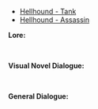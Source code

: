 - [Hellhound - Tank](/pawnsImplemented/Hellhound/HellhoundTank/)
- [Hellhound - Assassin](/pawnsImplemented/Hellhound/HellhoundAssassin/)

**Lore:**

<br>

**Visual Novel Dialogue:**

<br>

**General Dialogue:**

<br>

